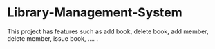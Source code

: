 # Library-Management-System
This project has features such as add book, delete book, add member, delete member, issue book, .... .
